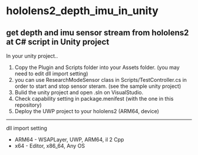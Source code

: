 # hololens2_depth_imu_in_unity

get depth and imu sensor stream from hololens2 at C# script in Unity project
--
In your unity project..
1. Copy the Plugin and Scripts folder into your Assets folder. (you may need to edit dll import setting)
2. you can use ResearchModeSensor class in Scripts/TestController.cs in order to start and stop sensor steram. (see the sample unity project)
3. Bulid the unity project and open .sln on VisualStudio.
4. Check capability setting in package.menifest (with the one in this repository)
5. Deploy the UWP project to your hololens2 (ARM64, device)

---
dll import setting
* ARM64 - WSAPLayer, UWP, ARM64, il 2 Cpp
* x64 - Editor, x86_64, Any OS
